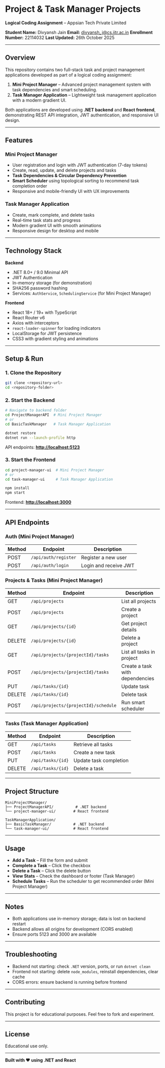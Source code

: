 # Project & Task Manager Projects

**Logical Coding Assignment** – Appsian Tech Private Limited

**Student Name:** Divyansh Jain
**Email:** [divyansh_j@cs.iitr.ac.in](mailto:divyansh_j@cs.iitr.ac.in)
**Enrollment Number:** 22114032
**Last Updated:** 26th October 2025

---

## Overview

This repository contains two full-stack task and project management applications developed as part of a logical coding assignment:

1. **Mini Project Manager** – Advanced project management system with task dependencies and smart scheduling.
2. **Task Manager Application** – Lightweight task management application with a modern gradient UI.

Both applications are developed using **.NET backend** and **React frontend**, demonstrating REST API integration, JWT authentication, and responsive UI design.

---

## Features

### Mini Project Manager

* User registration and login with JWT authentication (7-day tokens)
* Create, read, update, and delete projects and tasks
* **Task Dependencies & Circular Dependency Prevention**
* **Smart Scheduler** using topological sorting to recommend task completion order
* Responsive and mobile-friendly UI with UX improvements

### Task Manager Application

* Create, mark complete, and delete tasks
* Real-time task stats and progress
* Modern gradient UI with smooth animations
* Responsive design for desktop and mobile

---

## Technology Stack

**Backend**

* .NET 8.0+ / 9.0 Minimal API
* JWT Authentication
* In-memory storage (for demonstration)
* SHA256 password hashing
* Services: `AuthService`, `SchedulingService` (for Mini Project Manager)

**Frontend**

* React 18+ / 19+ with TypeScript
* React Router v6
* Axios with interceptors
* `react-loader-spinner` for loading indicators
* LocalStorage for JWT persistence
* CSS3 with gradient styling and animations

---

## Setup & Run

### 1. Clone the Repository

```bash
git clone <repository-url>
cd <repository-folder>
```

### 2. Start the Backend

```bash
# Navigate to backend folder
cd ProjectManagerAPI  # Mini Project Manager
# or
cd BasicTaskManager   # Task Manager Application

dotnet restore
dotnet run --launch-profile http
```

API endpoints: **[http://localhost:5123](http://localhost:5123)**

### 3. Start the Frontend

```bash
cd project-manager-ui  # Mini Project Manager
# or
cd task-manager-ui     # Task Manager Application

npm install
npm start
```

Frontend: **[http://localhost:3000](http://localhost:3000)**

---

## API Endpoints

### Auth (Mini Project Manager)

| Method | Endpoint             | Description           |
| ------ | -------------------- | --------------------- |
| POST   | `/api/auth/register` | Register a new user   |
| POST   | `/api/auth/login`    | Login and receive JWT |

### Projects & Tasks (Mini Project Manager)

| Method | Endpoint                             | Description                     |
| ------ | ------------------------------------ | ------------------------------- |
| GET    | `/api/projects`                      | List all projects               |
| POST   | `/api/projects`                      | Create a project                |
| GET    | `/api/projects/{id}`                 | Get project details             |
| DELETE | `/api/projects/{id}`                 | Delete a project                |
| GET    | `/api/projects/{projectId}/tasks`    | List all tasks in project       |
| POST   | `/api/projects/{projectId}/tasks`    | Create a task with dependencies |
| PUT    | `/api/tasks/{id}`                    | Update task                     |
| DELETE | `/api/tasks/{id}`                    | Delete task                     |
| POST   | `/api/projects/{projectId}/schedule` | Run smart scheduler             |

### Tasks (Task Manager Application)

| Method | Endpoint          | Description            |
| ------ | ----------------- | ---------------------- |
| GET    | `/api/tasks`      | Retrieve all tasks     |
| POST   | `/api/tasks`      | Create a new task      |
| PUT    | `/api/tasks/{id}` | Update task completion |
| DELETE | `/api/tasks/{id}` | Delete a task          |

---

## Project Structure

```
MiniProjectManager/
├── ProjectManagerAPI/          # .NET backend
└── project-manager-ui/        # React frontend

TaskManagerApplication/
├── BasicTaskManager/          # .NET backend
└── task-manager-ui/           # React frontend
```

---

## Usage

* **Add a Task** – Fill the form and submit
* **Complete a Task** – Click the checkbox
* **Delete a Task** – Click the delete button
* **View Stats** – Check the dashboard or footer (Task Manager)
* **Schedule Tasks** – Run the scheduler to get recommended order (Mini Project Manager)

---

## Notes

* Both applications use in-memory storage; data is lost on backend restart
* Backend allows all origins for development (CORS enabled)
* Ensure ports 5123 and 3000 are available

---

## Troubleshooting

* Backend not starting: check `.NET` version, ports, or run `dotnet clean`
* Frontend not starting: delete `node_modules`, reinstall dependencies, clear cache
* CORS errors: ensure backend is running before frontend

---

## Contributing

This project is for educational purposes. Feel free to fork and experiment.

---

## License

Educational use only.

---

**Built with ❤️ using .NET and React**

